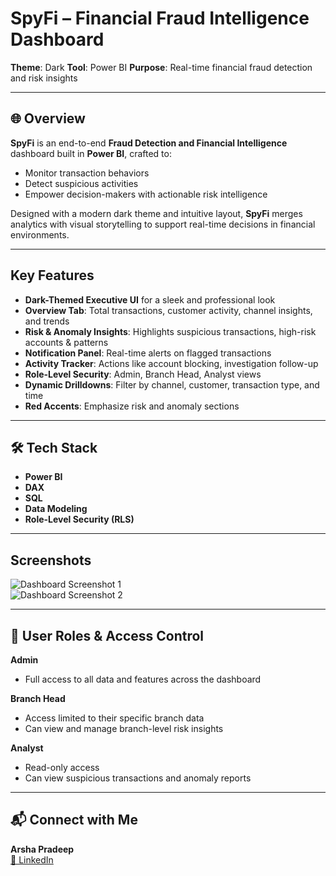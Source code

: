 <link rel="stylesheet" type="text/css" href="custom.css">

# SpyFi – Financial Fraud Intelligence Dashboard

  **Theme**: Dark
  **Tool**: Power BI
  **Purpose**: Real-time financial fraud detection and risk insights

---

## 🌐 Overview

**SpyFi** is an end-to-end **Fraud Detection and Financial Intelligence** dashboard built in **Power BI**, crafted to:

- Monitor transaction behaviors  
- Detect suspicious activities  
- Empower decision-makers with actionable risk intelligence  

Designed with a modern dark theme and intuitive layout, **SpyFi** merges analytics with visual storytelling to support real-time decisions in financial environments.

---

## Key Features

- **Dark-Themed Executive UI** for a sleek and professional look  
- **Overview Tab**: Total transactions, customer activity, channel insights, and trends  
- **Risk & Anomaly Insights**: Highlights suspicious transactions, high-risk accounts & patterns  
- **Notification Panel**: Real-time alerts on flagged transactions  
- **Activity Tracker**: Actions like account blocking, investigation follow-up  
- **Role-Level Security**: Admin, Branch Head, Analyst views  
- **Dynamic Drilldowns**: Filter by channel, customer, transaction type, and time  
- **Red Accents**: Emphasize risk and anomaly sections  

---

## 🛠 Tech Stack

- **Power BI**  
- **DAX**  
- **SQL**  
- **Data Modeling**  
- **Role-Level Security (RLS)**  

---

## Screenshots

![Dashboard Screenshot 1](https://github.com/user-attachments/assets/eb574933-5bf9-485b-ae54-ae72024f6db7)  
![Dashboard Screenshot 2](https://github.com/user-attachments/assets/c3a25ea5-ef07-4033-a0c0-2af6cc493ee1)  

---

## 👤 User Roles & Access Control

**Admin**  
- Full access to all data and features across the dashboard  

**Branch Head**  
- Access limited to their specific branch data  
- Can view and manage branch-level risk insights  

**Analyst**  
- Read-only access  
- Can view suspicious transactions and anomaly reports  

---

## 📬 Connect with Me

**Arsha Pradeep**  
[🔗 LinkedIn](https://www.linkedin.com/in/arshapradeep)  

